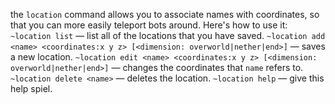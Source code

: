 the `location` command allows you to associate names with coordinates, so that you can more easily teleport bots around. Here's how to use it:
`~location list` — list all of the locations that you have saved.
`~location add <name> <coordinates:x y z> [<dimension: overworld|nether|end>]` — saves a new location.
`~location edit <name> <coordinates:x y z> [<dimension: overworld|nether|end>]` — changes the coordinates that `name` refers to.
`~location delete <name>` — deletes the location.
`~location help` — give this help spiel.